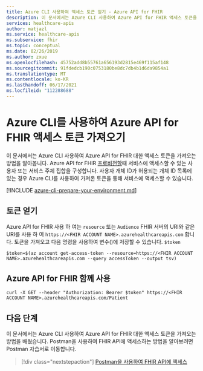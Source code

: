 ```yaml
---
title: Azure CLI 사용하여 액세스 토큰 얻기 - Azure API for FHIR
description: 이 문서에서는 Azure CLI 사용하여 Azure API for FHIR 액세스 토큰을 가져오는 방법을 설명합니다.
services: healthcare-apis
author: matjazl
ms.service: healthcare-apis
ms.subservice: fhir
ms.topic: conceptual
ms.date: 02/26/2019
ms.author: zxue
ms.openlocfilehash: 45752add8b55761a656193d2815e469f115af148
ms.sourcegitcommit: 91fdedcb190c0753180be8dc7db4b1d6da9854a1
ms.translationtype: MT
ms.contentlocale: ko-KR
ms.lasthandoff: 06/17/2021
ms.locfileid: "112288688"
---
```

# <a name="get-access-token-for-azure-api-for-fhir-using-azure-cli"></a>Azure CLI를 사용하여 Azure API for FHIR 액세스 토큰 가져오기

이 문서에서는 Azure CLI 사용하여 Azure API for FHIR 대한 액세스 토큰을 가져오는 방법을 알아봅니다. Azure API for FHIR [프로비전할](fhir-paas-portal-quickstart.md)때 서비스에 액세스할 수 있는 사용자 또는 서비스 주체 집합을 구성합니다. 사용자 개체 ID가 허용되는 개체 ID 목록에 있는 경우 Azure CLI를 사용하여 가져온 토큰을 통해 서비스에 액세스할 수 있습니다.

[!INCLUDE [azure-cli-prepare-your-environment.md](../../../includes/azure-cli-prepare-your-environment.md)]

## <a name="obtain-a-token"></a>토큰 얻기

Azure API for FHIR 사용 하 여는 `resource`  또는 `Audience` FHIR 서버의 URI와 같은 URI를 사용 하 여 `https://<FHIR ACCOUNT NAME>.azurehealthcareapis.com` 합니다. 토큰을 가져오고 다음 명령을 사용하여 변수()에 저장할 수 있습니다. `$token`

```azurecli-interactive
$token=$(az account get-access-token --resource=https://<FHIR ACCOUNT NAME>.azurehealthcareapis.com --query accessToken --output tsv)
```

## <a name="use-with-azure-api-for-fhir"></a>Azure API for FHIR 함께 사용

```azurecli-interactive
curl -X GET --header "Authorization: Bearer $token" https://<FHIR ACCOUNT NAME>.azurehealthcareapis.com/Patient
```

## <a name="next-steps"></a>다음 단계

이 문서에서는 Azure CLI 사용하여 Azure API for FHIR 대한 액세스 토큰을 가져오는 방법을 배웠습니다. Postman을 사용하여 FHIR API에 액세스하는 방법을 알아보려면 Postman 자습서로 이동합니다.

>[!div class="nextstepaction"]
>[Postman을 사용하여 FHIR API에 액세스](access-fhir-postman-tutorial.md)
